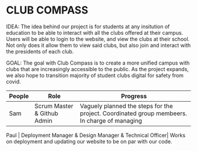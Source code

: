 # CLUB COMPASS

IDEA: The idea behind our project is for students at any insitution of education to be able to interact with all the clubs offered at their campus. Users will be able to login to the website, and view the clubs at their school. Not only does it allow them to view said clubs, but also join and interact with the presidents of each club. 

GOAL: The goal with Club Compass is  to create a more unified campus with clubs that are increasingly accessible to the public. As the project expands, we also hope to transition majority of student clubs digital for safety from covid. 


People | Role | Progress |
-------------  | -------------- | -------------- |
Sam  | Scrum Master & Github Admin| Vaguely planned the steps for the project. Coordinated group membeers. In charge of managing 

Paul   | Deployment Manager & Design Manager & Technical Officer|  Works on deployment and updating our website to be on par with our code. 


